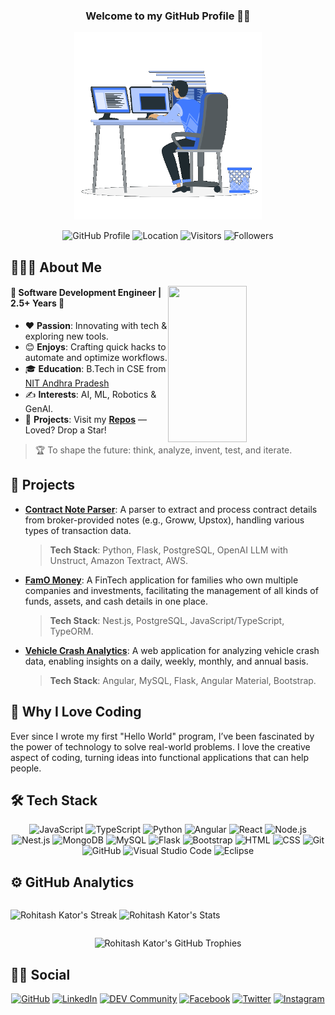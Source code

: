 <div align="center">
    <h3>Welcome to my GitHub Profile 👋🏻</h3>
    <div>
        <img alt="Focused developer working at a multi-monitor setup" height="300" width="auto" src="https://github.com/itsrkator/itsrkator/blob/main/code_in_focus.gif" />
    </div>

![GitHub Profile](https://img.shields.io/badge/@Rohitash%20Kator-purple?logo=github&logoColor=white&style=for-the-badge)
![Location](https://img.shields.io/badge/Location-India-green?style=for-the-badge)
![Visitors](https://komarev.com/ghpvc/?username=itsRkator&label=Visitors&color=0e75b6&style=for-the-badge)
![Followers](https://img.shields.io/github/followers/itsRkator?style=for-the-badge)

</div>

## 👨🏻‍💻 About Me

<img height="250" width="50%" align="right" src="https://github-readme-stats.vercel.app/api/top-langs?username=itsRkator&show_icons=true&theme=algolia&include_all_commits=true&count_private=true"/>

#### 🚀 Software Development Engineer | 2.5+ Years 💼

- ❤️ **Passion**: Innovating with tech & exploring new tools.
- 😊 **Enjoys**: Crafting quick hacks to automate and optimize workflows.
- 🎓 **Education**: B.Tech in CSE from [NIT Andhra Pradesh](https://www.nitandhra.ac.in)
- ✍️ **Interests**: AI, ML, Robotics & GenAI.
- 🌟 **Projects**: Visit my **[Repos](https://github.com/itsRkator?tab=repositories)** — Loved? Drop a Star!

> 🏆 To shape the future: think, analyze, invent, test, and iterate.

## 🌟 Projects

- **[Contract Note Parser](https://github.com/itsRkator/contract-note-parser)**: A parser to extract and process contract details from broker-provided notes (e.g., Groww, Upstox), handling various types of transaction data.

  > **Tech Stack**: Python, Flask, PostgreSQL, OpenAI LLM with Unstruct, Amazon Textract, AWS.

- **[FamO Money](https://github.com/itsRkator/famo-money)**: A FinTech application for families who own multiple companies and investments, facilitating the management of all kinds of funds, assets, and cash details in one place.

  > **Tech Stack**: Nest.js, PostgreSQL, JavaScript/TypeScript, TypeORM.

- **[Vehicle Crash Analytics](https://github.com/itsRkator/vehicle-crash-analytics)**: A web application for analyzing vehicle crash data, enabling insights on a daily, weekly, monthly, and annual basis.
  > **Tech Stack**: Angular, MySQL, Flask, Angular Material, Bootstrap.

## 🎯 Why I Love Coding

Ever since I wrote my first "Hello World" program, I’ve been fascinated by the power of technology to solve real-world problems. I love the creative aspect of coding, turning ideas into functional applications that can help people.

## 🛠 Tech Stack

<div align="center">

![JavaScript](https://img.shields.io/badge/-JavaScript-05122A?style=flat&logo=javascript)
![TypeScript](https://img.shields.io/badge/-TypeScript-05122A?style=flat&logo=typescript)
![Python](https://img.shields.io/badge/-Python-05122A?style=flat&logo=python)
![Angular](https://img.shields.io/badge/-Angular-05122A?style=flat&logo=angular)
![React](https://img.shields.io/badge/-React-05122A?style=flat&logo=react)
![Node.js](https://img.shields.io/badge/-Node.js-05122A?style=flat&logo=node.js)
![Nest.js](https://img.shields.io/badge/-Nest.js-05122A?style=flat&logo=nestjs)
![MongoDB](https://img.shields.io/badge/-MongoDB-05122A?style=flat&logo=mongodb)
![MySQL](https://img.shields.io/badge/-MySQL-05122A?style=flat&logo=mysql)
![Flask](https://img.shields.io/badge/-Flask-05122A?style=flat&logo=flask)
![Bootstrap](https://img.shields.io/badge/-Bootstrap-05122A?style=flat&logo=bootstrap&logoColor=563D7C)
![HTML](https://img.shields.io/badge/-HTML-05122A?style=flat&logo=HTML5)
![CSS](https://img.shields.io/badge/-CSS-05122A?style=flat&logo=CSS3&logoColor=1572B6)
![Git](https://img.shields.io/badge/-Git-05122A?style=flat&logo=git)
![GitHub](https://img.shields.io/badge/-GitHub-05122A?style=flat&logo=github)
![Visual Studio Code](https://img.shields.io/badge/-Visual%20Studio%20Code-05122A?style=flat&logo=visual-studio-code&logoColor=007ACC)
![Eclipse](https://img.shields.io/badge/-Eclipse-05122A?style=flat&logo=eclipse-ide&logoColor=2C2255)

</div>

## ⚙️ GitHub Analytics

<div align="center" style="display: flex; flex-direction: row">
    
![Rohitash Kator's Streak](https://streak-stats.demolab.com?user=itsRkator&theme=algolia&hide_border=false)
![Rohitash Kator's Stats](https://github-readme-stats.vercel.app/api?username=itsRkator&show_icons=true&theme=algolia&count_private=true)
</div>
<div align="center">

![Rohitash Kator's GitHub Trophies](https://github-profile-trophy.vercel.app/?username=itsRkator&theme=algolia&row=1&column=7)

</div>

## 🤝🏻 Social

<div align="center">

[![GitHub](https://img.shields.io/badge/github-itsRkator-30363d?style=flat&logo=github)](https://www.github.com/itsRkator)
[![LinkedIn](https://img.shields.io/badge/linkedin-itsRkator-007bb5?style=flat&logo=linkedin)](https://www.linkedin.com/in/itsRkator)
[![DEV Community](https://img.shields.io/badge/dev-itsRkator-000000?style=flat&logo=dev.to)](https://dev.to/itsrkator)
[![Facebook](https://img.shields.io/badge/facebook-itsRkator-1877f2?style=flat&logo=facebook)](https://facebook.com/itsRkator)
[![Twitter](https://img.shields.io/badge/twitter-itsRkator-1da1f2?style=flat&logo=twitter)](https://twitter.com/itsRkator)
[![Instagram](https://img.shields.io/badge/instagram-itsRkator-ff105d?style=flat&logo=instagram)](https://instagram.com/itsRkator)

</div>
